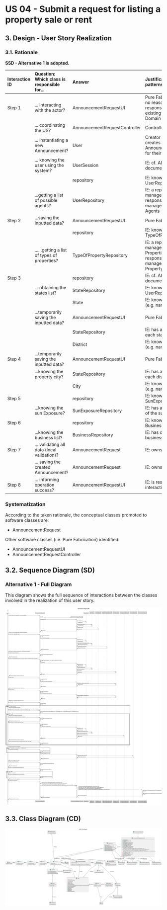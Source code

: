 # US 04 - Submit a request for listing a property sale or rent

## 3. Design - User Story Realization 

### 3.1. Rationale

**SSD - Alternative 1 is adopted.**

| Interaction ID | Question: Which class is responsible for... | Answer               | Justification (with patterns)                                                                                 |
|:-------------  |:--------------------- |:---------------------|:--------------------------------------------------------------------------------------------------------------|
| Step 1  		 |	... interacting with the actor? | AnnouncementRequestUI         | Pure Fabrication: there is no reason to assign this responsibility to any existing class in the Domain Model. |
| 			  		 |	... coordinating the US? | AnnouncementRequestController | Controller                                                                                                    |
| 			  		 |	... instantiating a new Announcement? | User         | Creator (Rule 1): the user creates a new Announcement Request for their property.                                                         |
| 			  		 | ... knowing the user using the system?  | UserSession          | IE: cf. A&A component documentation.                                                                          |
|  		  		 |							 | repository         | IE: knows the UserRepository                                                                             |
| 			  		 | ...getting a list of possible agents?					 | UserRepository             | IE: a repository that manages Users should be responsible for the management of the Agents                                                                          |
| Step 2  		 | ...saving the inputted data?							 | AnnouncementRequestUI               |       Pure Fabrication                                                                                                        |
|   		 | 						 | repository               |       IE: knows the TypeOfPropertyRepository                                                                                                       |
|   		 |	......getting a list of types of properties? | TypeOfPropertyRepository                 | IE: a repository that manages Types of Properties should be responsible for the management of the Property types.                                                                |
| Step 3		  		 |   | repository          | IE: cf. A&A component documentation.                                                                          |
| 		  		 | ... obtaining the states list?  | StateRepository          | IE: knows the UserRepository                                                                          |
| 			  		 |							 | State             | IE: knows its own data (e.g. name)                                                                           |
| 		 |	...temporarily saving the inputted data? | AnnouncementRequestUI                 | Pure Fabrication                                                                |
|   		 |	 | StateRepository               | 	IE: has a list of districts for each state.                                                        |
|   		 |	 | District               | IE: knows its own data (e.g. name)                                                        |
| Step 4	 |	...temporarily saving the inputted data? | AnnouncementRequestUI                 | Pure Fabrication                                                   |
|  		 |			...knowing the property city?					 |             StateRepository         |         IE: has a list of cities for each district.                                                                                                    |              
|   		 |   | City                 | IE: knows its own data (e.g. name)                                                                                            |
| Step 5  		 |	| repository                 | IE: knows the SunExposureRepository                                                  |
| 	 |		...knowing the sun Exposure?					 |     SunExposureRepository                 |  IE: has a list of directions of the sun exposure.                                                                                                             |    
| Step 6  		 |	| repository                 | IE: knows the BusinessRepository                                                  |
| 	 |		...knowing the business list?					 |     BusinessRepository                 |  IE: has of type of business.                                                                                                             |           
| Step 7  		 |	... validating all data (local validation)? | AnnouncementRequest                 | IE: owns its data.                                                                                            | 
| 			  		 |	... saving the created Announcement? | AnnouncementRequest         | IE: owns all its requests.                                                                                       | 
| Step 8  		 |	... informing operation success?| AnnouncementRequestUI         | IE: is responsible for user interactions.                                                                     | 

### Systematization ##

According to the taken rationale, the conceptual classes promoted to software classes are: 

 * AnnouncementRequest

Other software classes (i.e. Pure Fabrication) identified: 

 * AnnouncementRequestUI  
 * AnnouncementRequestController


## 3.2. Sequence Diagram (SD)

### Alternative 1 - Full Diagram

This diagram shows the full sequence of interactions between the classes involved in the realization of this user story.

![Sequence Diagram - Full](svg/us04-sequence-diagram-full.svg)

## 3.3. Class Diagram (CD)

![Class Diagram](svg/us04-class-diagram.svg)